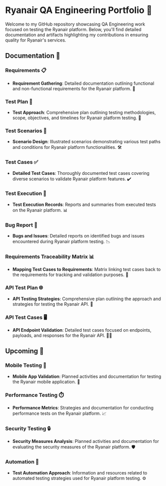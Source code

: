 # Ryanair QA Engineering Portfolio 🛫

Welcome to my GitHub repository showcasing QA Engineering work focused on testing the Ryanair platform. Below, you'll find detailed documentation and artifacts highlighting my contributions in ensuring quality for Ryanair's services.

## Documentation 📄

### Requirements 📋
- **Requirement Gathering**: Detailed documentation outlining functional and non-functional requirements for the Ryanair platform. 📝

### Test Plan 📝
- **Test Approach**: Comprehensive plan outlining testing methodologies, scope, objectives, and timelines for Ryanair platform testing. 📅

### Test Scenarios 🔄
- **Scenario Design**: Illustrated scenarios demonstrating various test paths and conditions for Ryanair platform functionalities. 🛠️

### Test Cases ✅
- **Detailed Test Cases**: Thoroughly documented test cases covering diverse scenarios to validate Ryanair platform features. ✔️

### Test Execution 🚀
- **Test Execution Records**: Reports and summaries from executed tests on the Ryanair platform. 📊

### Bug Report 🐞
- **Bugs and Issues**: Detailed reports on identified bugs and issues encountered during Ryanair platform testing. 📉

### Requirements Traceability Matrix 📊
- **Mapping Test Cases to Requirements**: Matrix linking test cases back to the requirements for tracking and validation purposes. 🔄

### API Test Plan 🌐
- **API Testing Strategies**: Comprehensive plan outlining the approach and strategies for testing the Ryanair API. 🧪

### API Test Cases 🖥️
- **API Endpoint Validation**: Detailed test cases focused on endpoints, payloads, and responses for the Ryanair API. 🕵️‍♂️

## Upcoming 🚀

### Mobile Testing 📱
- **Mobile App Validation**: Planned activities and documentation for testing the Ryanair mobile application. 📲

### Performance Testing ⏱️
- **Performance Metrics**: Strategies and documentation for conducting performance tests on the Ryanair platform. 📈

### Security Testing 🔒
- **Security Measures Analysis**: Planned activities and documentation for evaluating the security measures of the Ryanair platform. 🛡️

### Automation 🤖
- **Test Automation Approach**: Information and resources related to automated testing strategies used for Ryanair platform testing. ⚙️
